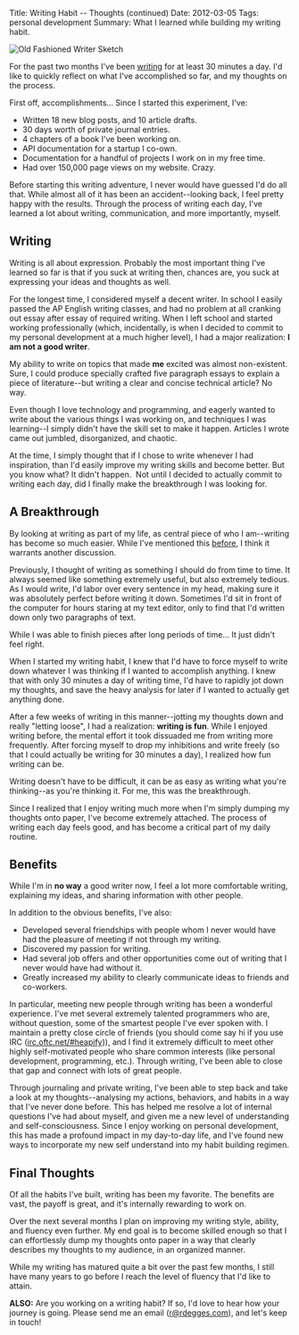 Title: Writing Habit -- Thoughts (continued)
Date: 2012-03-05
Tags: personal development
Summary: What I learned while building my writing habit.


![Old Fashioned Writer Sketch][]


For the past two months I've been [writing][] for at least 30 minutes a day.
I'd like to quickly reflect on what I've accomplished so far, and my thoughts
on the process.

First off, accomplishments...  Since I started this experiment, I've:

-   Written 18 new blog posts, and 10 article drafts.
-   30 days worth of private journal entries.
-   4 chapters of a book I've been working on.
-   API documentation for a startup I co-own.
-   Documentation for a handful of projects I work on in my free time.
-   Had over 150,000 page views on my website.  Crazy.

Before starting this writing adventure, I never would have guessed I'd do all
that.  While almost all of it has been an accident--looking back, I feel pretty
happy with the results.  Through the process of writing each day, I've learned
a lot about writing, communication, and more importantly, myself.


## Writing

Writing is all about expression.  Probably the most important thing I've
learned so far is that if you suck at writing then, chances are, you suck at
expressing your ideas and thoughts as well.

For the longest time, I considered myself a decent writer.  In school I easily
passed the AP English writing classes, and had no problem at all cranking out
essay after essay of required writing.  When I left school and started working
professionally (which, incidentally, is when I decided to commit to my personal
development at a much higher level), I had a major realization: **I am not a
good writer**.

My ability to write on topics that made **me** excited was almost non-existent.
Sure, I could produce specially crafted five paragraph essays to explain a
piece of literature--but writing a clear and concise technical article?  No
way.

Even though I love technology and programming, and eagerly wanted to write
about the various things I was working on, and techniques I was learning--I
simply didn't have the skill set to make it happen.  Articles I wrote came out
jumbled, disorganized, and chaotic.

At the time, I simply thought that if I chose to write whenever I had
inspiration, than I'd easily improve my writing skills and become better.  But
you know what?  It didn't happen.  Not until I decided to actually commit to
writing each day, did I finally make the breakthrough I was looking for.


## A Breakthrough

By looking at writing as part of my life, as central piece of who I am--writing
has become so much easier.  While I've mentioned this [before][], I think it
warrants another discussion.

Previously, I thought of writing as something I should do from time to time.
It always seemed like something extremely useful, but also extremely tedious.
As I would write, I'd labor over every sentence in my head, making sure it was
absolutely perfect before writing it down.  Sometimes I'd sit in front of the
computer for hours staring at my text editor, only to find that I'd written
down only two paragraphs of text.

While I was able to finish pieces after long periods of time...  It just didn't
feel right.

When I started my writing habit, I knew that I'd have to force myself to write
down whatever I was thinking if I wanted to accomplish anything.  I knew that
with only 30 minutes a day of writing time, I'd have to rapidly jot down my
thoughts, and save the heavy analysis for later if I wanted to actually get
anything done.

After a few weeks of writing in this manner--jotting my thoughts down and
really "letting loose", I had a realization: **writing is fun**.  While I
enjoyed writing before, the mental effort it took dissuaded me from writing
more frequently.  After forcing myself to drop my inhibitions and write freely
(so that I could actually be writing for 30 minutes a day), I realized how fun
writing can be.

Writing doesn't have to be difficult, it can be as easy as writing what you're
thinking--as you're thinking it.  For me, this was the breakthrough.

Since I realized that I enjoy writing much more when I'm simply dumping my
thoughts onto paper, I've become extremely attached.  The process of writing
each day feels good, and has become a critical part of my daily routine.


## Benefits

While I'm in **no way** a good writer now, I feel a lot more comfortable
writing, explaining my ideas, and sharing information with other people.

In addition to the obvious benefits, I've also:

-   Developed several friendships with people whom I never would have had the
    pleasure of meeting if not through my writing.
-   Discovered my passion for writing.
-   Had several job offers and other opportunities come out of writing that I
    never would have had without it.
-   Greatly increased my ability to clearly communicate ideas to friends and
    co-workers.

In particular, meeting new people through writing has been a wonderful
experience.  I've met several extremely talented programmers who are, without
question, some of the smartest people I've ever spoken with.  I maintain a
pretty close circle of friends (you should come say hi if you use IRC
([irc.oftc.net/#heapify][])), and I find it extremely difficult to meet other
highly self-motivated people who share common interests (like personal
development, programming, etc.).  Through writing, I've been able to close that
gap and connect with lots of great people.

Through journaling and private writing, I've been able to step back and take a
look at my thoughts--analysing my actions, behaviors, and habits in a way that
I've never done before.  This has helped me resolve a lot of internal questions
I've had about myself, and given me a new level of understanding and
self-consciousness.  Since I enjoy working on personal development, this has
made a profound impact in my day-to-day life, and I've found new ways to
incorporate my new self understand into my habit building regimen.


## Final Thoughts

Of all the habits I've built, writing has been my favorite.  The benefits are
vast, the payoff is great, and it's internally rewarding to work on.

Over the next several months I plan on improving my writing style, ability, and
fluency even further.  My end goal is to become skilled enough so that I can
effortlessly dump my thoughts onto paper in a way that clearly describes my
thoughts to my audience, in an organized manner.

While my writing has matured quite a bit over the past few months, I still have
many years to go before I reach the level of fluency that I'd like to attain.

**ALSO:** Are you working on a writing habit?  If so, I'd love to hear how your
journey is going.  Please send me an email ([r@rdegges.com][]), and let's
keep in touch!


  [Old Fashioned Writer Sketch]: {filename}/images/2012/old-fashioned-writer-sketch.png "Old Fashioned Writer Sketch"
  [writing]: {filename}/articles/2011/establishing-a-writing-habit.md "Establishing a Writing Habit"
  [before]: {filename}/articles/2012/writing-habit-complete.md "Writing Habit -- Complete"
  [irc.oftc.net/#heapify]: irc://irc.oftc.net/#heapify "#heapify"
  [r@rdegges.com]: mailto:r@rdegges.com "Randall Degges' Email"
